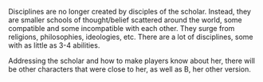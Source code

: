 Disciplines are no longer created by disciples of the scholar. Instead, they are smaller schools of thought/belief scattered around the world, some compatible and some incompatible with each other. They surge from religions, philosophies, ideologies, etc.
There are a lot of disciplines, some with as little as 3-4 abilities.

Addressing the scholar and how to make players know about her, there will be other characters that were close to her, as well as B, her other version.